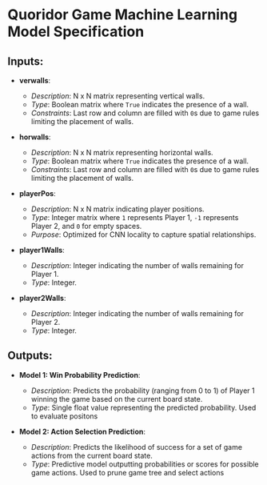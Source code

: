 # Quoridor Game Machine Learning Model Specification

## Inputs:
- **verwalls**:
  - *Description*: N x N matrix representing vertical walls.
  - *Type*: Boolean matrix where `True` indicates the presence of a wall.
  - *Constraints*: Last row and column are filled with `0`s due to game rules limiting the placement of walls.

- **horwalls**:
  - *Description*: N x N matrix representing horizontal walls.
  - *Type*: Boolean matrix where `True` indicates the presence of a wall.
  - *Constraints*: Last row and column are filled with `0`s due to game rules limiting the placement of walls.

- **playerPos**:
  - *Description*: N x N matrix indicating player positions.
  - *Type*: Integer matrix where `1` represents Player 1, `-1` represents Player 2, and `0` for empty spaces.
  - *Purpose*: Optimized for CNN locality to capture spatial relationships.

- **player1Walls**:
  - *Description*: Integer indicating the number of walls remaining for Player 1.
  - *Type*: Integer.

- **player2Walls**:
  - *Description*: Integer indicating the number of walls remaining for Player 2.
  - *Type*: Integer.

## Outputs:
- **Model 1: Win Probability Prediction**:
  - *Description*: Predicts the probability (ranging from 0 to 1) of Player 1 winning the game based on the current board state.
  - *Type*: Single float value representing the predicted probability. Used to evaluate positons

- **Model 2: Action Selection Prediction**:
  - *Description*: Predicts the likelihood of success for a set of game actions from the current board state.
  - *Type*: Predictive model outputting probabilities or scores for possible game actions. Used to prune game tree and select actions
